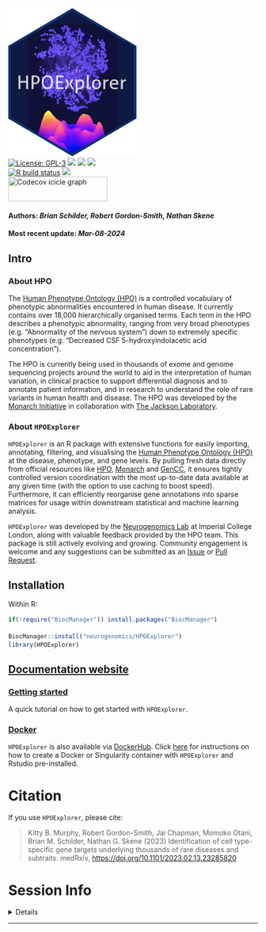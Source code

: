 <img src='https://github.com/neurogenomics/HPOExplorer/raw/master/inst/hex/hex.png' title='Hex sticker for HPOExplorer' height='300'><br>
[![License:
GPL-3](https://img.shields.io/badge/license-GPL--3-blue.svg)](https://cran.r-project.org/web/licenses/GPL-3)
[![](https://img.shields.io/badge/devel%20version-1.0.0-black.svg)](https://github.com/neurogenomics/HPOExplorer)
[![](https://img.shields.io/github/languages/code-size/neurogenomics/HPOExplorer.svg)](https://github.com/neurogenomics/HPOExplorer)
[![](https://img.shields.io/github/last-commit/neurogenomics/HPOExplorer.svg)](https://github.com/neurogenomics/HPOExplorer/commits/master)
<br> [![R build
status](https://github.com/neurogenomics/HPOExplorer/workflows/rworkflows/badge.svg)](https://github.com/neurogenomics/HPOExplorer/actions)
[![](https://codecov.io/gh/neurogenomics/HPOExplorer/branch/master/graph/badge.svg)](https://app.codecov.io/gh/neurogenomics/HPOExplorer)
<br>
<a href='https://app.codecov.io/gh/neurogenomics/HPOExplorer/tree/master' target='_blank'><img src='https://codecov.io/gh/neurogenomics/HPOExplorer/branch/master/graphs/icicle.svg' title='Codecov icicle graph' width='200' height='50' style='vertical-align: top;'></a>  
<h4>  
Authors: <i>Brian Schilder, Robert Gordon-Smith, Nathan Skene</i>  
</h4>
<h4>  
Most recent update: <i>Mar-08-2024</i>  
</h4>

## Intro

### About HPO

The [Human Phenotype Ontology (HPO)](https://hpo.jax.org/app/) is a
controlled vocabulary of phenotypic abnormalities encountered in human
disease. It currently contains over 18,000 hierarchically organised
terms. Each term in the HPO describes a phenotypic abnormality, ranging
from very broad phenotypes (e.g. “Abnormality of the nervous system”)
down to extremely specific phenotypes (e.g. “Decreased CSF
5-hydroxyindolacetic acid concentration”).

The HPO is currently being used in thousands of exome and genome
sequencing projects around the world to aid in the interpretation of
human variation, in clinical practice to support differential diagnosis
and to annotate patient information, and in research to understand the
role of rare variants in human health and disease. The HPO was developed
by the [Monarch Initiative](https://monarchinitiative.org/) in
collaboration with [The Jackson Laboratory](https://www.jax.org/).

### About `HPOExplorer`

`HPOExplorer` is an R package with extensive functions for easily
importing, annotating, filtering, and visualising the [Human Phenotype
Ontology (HPO)](https://hpo.jax.org/app/) at the disease, phenotype, and
gene levels. By pulling fresh data directly from official resources like
[HPO](https://hpo.jax.org/app/),
[Monarch](https://monarchinitiative.org/) and
[GenCC](https://thegencc.org/), it ensures tightly controlled version
coordination with the most up-to-date data available at any given time
(with the option to use caching to boost speed). Furthermore, it can
efficiently reorganise gene annotations into sparse matrices for usage
within downstream statistical and machine learning analysis.

`HPOExplorer` was developed by the [Neurogenomics
Lab](https://www.neurogenomics.co.uk/) at Imperial College London, along
with valuable feedback provided by the HPO team. This package is still
actively evolving and growing. Community engagement is welcome and any
suggestions can be submitted as an
[Issue](https://github.com/neurogenomics/HPOExplorer/issues) or [Pull
Request](https://github.com/neurogenomics/HPOExplorer/pulls).

## Installation

Within R:

``` r
if(!require("BiocManager")) install.packages("BiocManager")

BiocManager::install("neurogenomics/HPOExplorer")
library(HPOExplorer)
```

## [Documentation website](https://neurogenomics.github.io/HPOExplorer/)

### [Getting started](https://neurogenomics.github.io/HPOExplorer/articles/HPOExplorer.html)

A quick tutorial on how to get started with `HPOExplorer`.

### [Docker](https://neurogenomics.github.io/HPOExplorer/articles/docker.html)

`HPOExplorer` is also available via
[DockerHub](https://hub.docker.com/repository/docker/neurogenomicslab/hpoexplorer).
Click
[here](https://neurogenomics.github.io/HPOExplorer/articles/docker.html)
for instructions on how to create a Docker or Singularity container with
`HPOExplorer` and Rstudio pre-installed.

# Citation

If you use `HPOExplorer`, please cite:

<!-- Modify this by editing the file: inst/CITATION  -->

> Kitty B. Murphy, Robert Gordon-Smith, Jai Chapman, Momoko Otani, Brian
> M. Schilder, Nathan G. Skene (2023) Identification of cell
> type-specific gene targets underlying thousands of rare diseases and
> subtraits. medRxiv, <https://doi.org/10.1101/2023.02.13.23285820>

# Session Info

<details>

``` r
utils::sessionInfo()
```

    ## R version 4.3.1 (2023-06-16)
    ## Platform: aarch64-apple-darwin20 (64-bit)
    ## Running under: macOS Sonoma 14.3.1
    ## 
    ## Matrix products: default
    ## BLAS:   /Library/Frameworks/R.framework/Versions/4.3-arm64/Resources/lib/libRblas.0.dylib 
    ## LAPACK: /Library/Frameworks/R.framework/Versions/4.3-arm64/Resources/lib/libRlapack.dylib;  LAPACK version 3.11.0
    ## 
    ## locale:
    ## [1] en_US.UTF-8/en_US.UTF-8/en_US.UTF-8/C/en_US.UTF-8/en_US.UTF-8
    ## 
    ## time zone: Europe/London
    ## tzcode source: internal
    ## 
    ## attached base packages:
    ## [1] stats     graphics  grDevices utils     datasets  methods   base     
    ## 
    ## loaded via a namespace (and not attached):
    ##  [1] gtable_0.3.4        jsonlite_1.8.8      renv_1.0.3         
    ##  [4] dplyr_1.1.4         compiler_4.3.1      BiocManager_1.30.22
    ##  [7] tidyselect_1.2.0    rvcheck_0.2.1       scales_1.3.0       
    ## [10] yaml_2.3.8          fastmap_1.1.1       here_1.0.1         
    ## [13] ggplot2_3.4.4       R6_2.5.1            generics_0.1.3     
    ## [16] knitr_1.45          yulab.utils_0.1.4   tibble_3.2.1       
    ## [19] desc_1.4.3          dlstats_0.1.7       rprojroot_2.0.4    
    ## [22] munsell_0.5.0       pillar_1.9.0        RColorBrewer_1.1-3 
    ## [25] rlang_1.1.3         utf8_1.2.4          cachem_1.0.8       
    ## [28] badger_0.2.3        xfun_0.42           fs_1.6.3           
    ## [31] memoise_2.0.1.9000  cli_3.6.2           magrittr_2.0.3     
    ## [34] rworkflows_1.0.1    digest_0.6.34       grid_4.3.1         
    ## [37] rstudioapi_0.15.0   lifecycle_1.0.4     vctrs_0.6.5        
    ## [40] data.table_1.15.0   evaluate_0.23       glue_1.7.0         
    ## [43] fansi_1.0.6         colorspace_2.1-0    rmarkdown_2.25     
    ## [46] tools_4.3.1         pkgconfig_2.0.3     htmltools_0.5.7

</details>
<hr>
